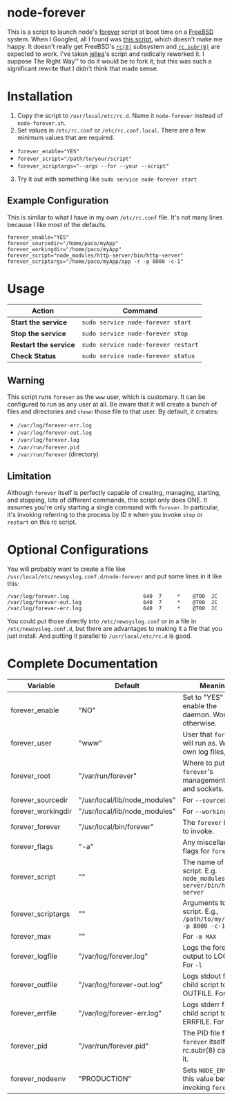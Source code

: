 # node-forever

This is a script to launch node's [forever](https://github.com/foreverjs/forever) script at boot
time on a [FreeBSD](https://freebsd.org/) system. When I Googled, all I found was
[this script](https://gist.github.com/jellea/6510897), which doesn't make me happy. It doesn't really
get FreeBSD's [`rc(8)`](https://www.freebsd.org/cgi/man.cgi?query=rc&sektion=8) subsystem and
[`rc.subr(8)`](https://www.freebsd.org/cgi/man.cgi?query=rc.subr&sektion=8) are expected to work.
I've taken [jellea](https://github.com/jellea)'s script and radically reworked it. I suppose
The Right Way™ to do it would be to fork it, but this was such a significant rewrite
that I didn't think that made sense.

# Installation

1. Copy the script to `/usr/local/etc/rc.d`. Name it `node-forever` instead of `node-forever.sh`.
2. Set values in `/etc/rc.conf` or `/etc/rc.conf.local`. There are a few minimum values that are required.
  * `forever_enable="YES"`
  * `forever_script="/path/to/your/script"`
  * `forever_scriptargs="--args --for --your --script"`
3. Try it out with something like `sudo service node-forever start`


## Example Configuration

This is similar to what I have in my own `/etc/rc.conf` file. It's not many lines because
I like most of the defaults.

```shell
forever_enable="YES"
forever_sourcedir="/home/paco/myApp"
forever_workingdir="/home/paco/myApp"
forever_script="node_modules/http-server/bin/http-server"
forever_scriptargs="/home/paco/myApp/app -r -p 8000 -c-1"
```

# Usage

| Action   | Command |
|----------|---------|
| **Start the service** |  `sudo service node-forever start` |
| **Stop the service** | `sudo service node-forever stop` |
| **Restart the service** | `sudo service node-forever restart` |
| **Check Status** | `sudo service node-forever status` |

## Warning

This script runs `forever` as the `www` user, which is customary. It can be configured
to run as any user at all. Be aware that it will create a bunch of files and directories
and `chown` those file to that user. By default, it creates:
* `/var/log/forever-err.log`
* `/var/log/forever-out.log`
* `/var/log/forever.log`
* `/var/run/forever.pid`
* `/var/run/forever` (directory)

## Limitation

Although `forever` itself is perfectly capable of creating, managing, starting, and stopping,
lots of different commands, this script only does ONE. It assumes you're only starting a single
command with `forever`. In particular, it's invoking referring to the process by ID `0`
when you invoke `stop` or `restart` on this rc script.

# Optional Configurations

You will probably want to create a file like `/usr/local/etc/newsyslog.conf.d/node-forever` and put
some lines in it like this:
```shell
/var/log/forever.log                        640  7     *    @T00  JC
/var/log/forever-out.log                    640  7     *    @T00  JC
/var/log/forever-err.log                    640  7     *    @T00  JC
```

You could put those directly into `/etc/newsyslog.conf` or in a file in `/etc/newsyslog.conf.d`,
but there are advantages to making it a file that you just install. And putting it parallel to
`/usr/local/etc/rc.d` is good.


# Complete Documentation
| Variable   | Default | Meaning |
|----------|-------------|------|
| forever_enable | "NO" | Set to "YES" to enable the daemon. Won't run otherwise. |
| forever_user | "www"  | User that `forever` will run as.  Will own log files, too.  |
| forever_root | "/var/run/forever"  | Where to put `forever`'s management files and sockets.  |
| forever_sourcedir | "/usr/local/lib/node_modules"  | For `--sourceDir` |
| forever_workingdir | "/usr/local/lib/node_modules"  | For `--workingDir` |
| forever_forever | "/usr/local/bin/forever"  | The `forever` binary to invoke.  |
| forever_flags | "-a"  | Any miscellaneous flags for `forever`  |
| forever_script | ""  | The name of your script. E.g. `node_modules/http-server/bin/http-server`  |
| forever_scriptargs | ""  | Arguments to your script. E.g., `/path/to/my/app -r -p 8000 -c-1`  |
| forever_max | ""  | For `-m MAX`  |
| forever_logfile | "/var/log/forever.log"  | Logs the forever output to LOGFILE. For `-l`  |
| forever_outfile | "/var/log/forever-out.log"  | Logs stdout from child script to OUTFILE. For `-o`  |
| forever_errfile | "/var/log/forever-err.log"  | Logs stderr from child script to ERRFILE. For `-e`  |
| forever_pid | "/var/run/forever.pid"  | The PID file for `forever` itself, so rc.subr(8) can kill it.  |
| forever_nodeenv | "PRODUCTION" | Sets `NODE_ENV` to this value before invoking `forever` |
